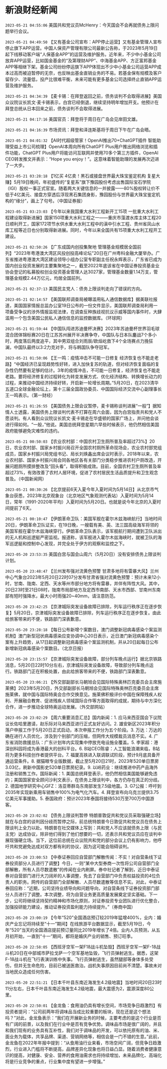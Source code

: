 # 新浪财经新闻
`2023-05-21 04:55:06` 美国共和党议员McHenry：今天国会不会再就债务上限问题举行会议。

`2023-05-21 04:49:50` 【又有基金公司宣布：APP停止运营】又有基金管理人宣布停止旗下APP运营。中国人保资产管理有限公司最新公告称，于2023年5月19日起下线移动客户端“人保基金APP”的运营及维护服务。近年来，不少中小基金公司放弃APP运营，比如国金基金的“及第理财APP”、中海基金APP、方正富邦基金APP等相继下架。基金公司纷纷停运旗下APP体现出不少中小基金公司运营APP成本过高而被迫暂停的无奈，也反映出基金直销业务的不易。若基金保有规模及客户留存少、流量低，投产比很难平衡，未来可能有更多基金公司选择终止直销APP运营及维护服务。

`2023-05-21 04:34:39` 【麦卡锡：在拜登返回之前，债务谈判不会取得进展】美国众议院议长凯文·麦卡锡表示，白宫已经倒退，继续坚持明年增加开支。他预计在拜登总统从日本回来之前，债务谈判不会取得进展。

`2023-05-21 04:17:16` 美国官员：拜登将于周日在广岛会见岸田文雄。

`2023-05-21 04:16:39` 市场资讯：拜登和泽连斯基将于周日下午在广岛会晤。

`2023-05-21 04:01:32` 【AI时代超级管家！OpenAI推出70+ChatGPT插件 智能助理受益上市公司梳理】OpenAI本周向所有ChatGPT Plus用户推出网络浏览和插件功能，ChatGPT Plus用户将能访问互联网并使用70多个第三方插件，OpenAI CEO转发推文并表示：“Hope you enjoy！”。这意味着智能助理的发展再次迈进了一大步。

`2023-05-21 03:28:18` 【1亿买 4亿卖！黑石或接盘世界最大珠宝鉴定机构 复星大赚】5月19日晚间，年初盛传的“复星系”旗下豫园股份考虑出售国际宝石学院（IGI）股权一事正式官宣。随着两大关键信息的一并披露——80%股权转让价不低于4亿美元、接盘方穿透后浮现黑石集团身影，豫园股份与世界最大珠宝鉴定机构的“缘分”，画上了句号。（中国证券报）

`2023-05-21 03:23:03` 【今年以来我国重大水利工程新开工15项 一批重大水利工程建设取得新进展】国家150项重大水利工程之一——重庆市藻渡水库主体工程20日顺利开工，国家172项节水供水重大水利工程中的滇中引水工程、贵州省凤山水库工程等近日也分别取得新进展。同时，今年以来全国共有15项重大水利工程开工建设。

`2023-05-21 02:50:26` 【广东成国内创投集聚地 管理基金规模居全国前列】“2023年粤港澳大湾区风投创投高峰论坛”20日在广州粤科金融大厦举办。广东省推进粤港澳大湾区建设领导小组办公室专职副主任祝永辉表示，广东省已成为国内创业投资发展的主要集聚地之一，截至2022年底该省在中国证券投资基金业协会登记的私募股权创业投资基金管理人达3027家，管理基金数量1.14万支，管理基金规模2.44万亿元，均居全国前列。

`2023-05-21 02:37:13` 美国民主党人：债务上限谈判走向了错误的方向。

`2023-05-21 02:14:57` 【美国联邦调查局被曝滥用私人通信数据库】据美联社报道，美国国家情报总监办公室19日公布的一份文件显示，美国联邦调查局利用一项备受争议的涉外情报监视法律，在调查反种族歧视抗议示威等国内事件时，大肆滥用一个包含美国公民私人通信信息的监控数据库。（环球网）

`2023-05-21 01:59:44` 【中国队闯进苏迪曼杯决赛】2023年苏迪曼杯世界羽毛球混合团体锦标赛20日在江苏苏州展开半决赛争夺，中国队与日本队鏖战7个多小时，两度落后两度追平，其中男双组合刘雨辰/欧烜屹救下4个全场赛点力挽狂澜，中国队最终以3:2力克对手，将与韩国队争夺冠军。

`2023-05-21 01:50:06` 【王一鸣：疫情冲击不可能一日修复 经济恢复也不能走老路】“中国经济已呈现趋势性好转，进入加快复苏的轨道，但对经济恢复面临的复杂性仍然要有足够的估计。3年的疫情冲击，不可能一日修复，经济恢复也不能走老路。要将经济修复的过程转化为转变发展方式、优化经济结构、转换增长动力的过程，来推动中国经济持续好转，开启新一轮增长周期。”5月20日，在2023清华五道口全球金融论坛上，第十三届全国政协委员、中国国际经济交流中心副理事长王一鸣表示。（第一财经）

`2023-05-21 01:26:55` 【美国债务上限会议暂停，麦卡锡称谈判进展“一般”】据知情人士透露，美国债务上限谈判代表不打算在周六会面，因为白宫指责共和党人不愿谈判。有人看到众议院议长凯文·麦卡锡走在华盛顿的国家广场上，并问他会谈进行得如何。“一般，”他说。美国总统拜登星期六早些时候表示，他仍然相信美国政府能够避免灾难性的违约。

`2023-05-21 00:50:03` 【农业农村部：中国农村卫生厕所普及率超过73%】20日，农业农村部、国家乡村振兴局召开全国农村厕所革命现场会，农业农村部党组成员，国家乡村振兴局党组书记、局长刘焕鑫出席会议时表示，2018年以来，农业农村部、国家乡村振兴局会同各地区各有关部门分类稳步推进农村户厕改造，开展问题厕所摸排整改及“回头看”，取得积极成效。目前，全国农村卫生厕所普及率超过73%，有效改善了农村人居环境，促进了农村居民生活品质提升和卫生观念普及。（中国新闻网）

`2023-05-21 00:30:26` 【北京提前6天入夏今年入夏时间为5月14日】从北京市气象台获悉，2023年北京观象台（北京地区气象观测代表站）入夏时间为5月14日，常年（1991-2020年平均）入夏时间为5月20日。也就是说今年北京的入夏时间提前了6天。

`2023-05-21 00:10:47` 【伊朗革命卫队：美国军舰在霍尔木兹海峡航行】当地时间20日，伊朗革命卫队证实，在19日晚，一艘载有美、英、法三国高级海军将领的美国军舰在霍尔木兹海峡穿行。伊朗革命卫队表示，该军舰航行期间遭到卫队派出的无人机和巡逻艇严密监视。报道称，该军舰进入霍尔木兹海峡时，就被卫队的海军巡逻艇和控制中心发现，并完全处于伊方的观察和监控之下。

`2023-05-20 23:53:35` 美国白宫与国会山周六（5月20日）没有安排债务上限谈判计划。

`2023-05-20 23:48:47` 【兰州发布强对流黄色预警 甘肃多地将有雷暴大风】兰州中心气象台2023年5月20日22时07分发布甘肃省强对流黄色预警：预计未来12小时，甘南、陇南、定西、天水等州市部分地方将有雷暴，并伴有阵性大风。其中，20日23时至21日08时，陇南市局部地方及定西市南部、天水市西部、甘南州东南部有短时强降水，最大小时雨强20~40mm，请注意防范。

`2023-05-20 23:42:25` 【京津城际突发设备故障已排除，列车运行秩序正在逐步恢复】5月20日，京津城际突发设备故障已排除，列车运行秩序正在逐步恢复。由此给旅客带来的不便，铁路部门深表歉意。

`2023-05-20 23:28:18` 【每日公布新增个案数目，澳门调整新冠病毒感染个案监测机制】澳门新型冠状病毒感染应变协调中心20日表示，近日澳门新冠病毒感染个案有上升趋势，从17日起调整新冠病毒感染个案监测机制，并从20日起每日公布新增新冠病毒感染个案数目。（北京日报）

`2023-05-20 23:15:57` 【京津城际突发设备故障，部分列车晚点运行】据北京铁路消息，5月20日22时10分左右，京津城际突发设备故障，导致部分列车晚点运行。铁路部门正在积极处置，由此给旅客带来的不便，铁路部门深表歉意。

`2023-05-20 23:06:21` 【外交部副部长马朝旭会见国际特殊奥林匹克委员会主席施莱佛】2023年5月20日，外交部副部长马朝旭会见国际特殊奥林匹克委员会主席施莱佛，就中国与国际特奥会合作交换意见。施莱佛积极评价中国在保障残疾人权利、开展融合教育、促进残疾人领域国际合作等方面取得的成就，期待与中方深化合作，进一步推动全球特奥运动发展。（外交部网站）

`2023-05-20 23:02:29` 【周六重要消息汇总】国内新闻：1. 应马来西亚国会下议院议长佐哈里邀请，赵乐际对马来西亚进行正式友好访问。2. 雄安新区2023年积分落户申报工作于5月20日正式启动，本次申报工作分为五个阶段。3. 万达：万达的确在进行人员优化，涉及到个别部门的压缩，但网传大规模裁员消息不实。4. 广东省消防救援总队：广东计划年内实现集中停放充电设施全覆盖。5. 李家超：港深创科园将成为香港最大的创科平台。6. B站CEO陈睿：人工智能浪潮来临，B站将为更多科技创作者提供平台。7. 福厦高铁进入联调联试阶段，预计9月底具备开通运营条件。8. 据猫眼专业版数据，截止至5月20日21时，2023年520单日票房3.03亿，刷新中国影史520单日票房纪录。9. 以岭药业：继续推进中药产品海外注册和销售工作。国际新闻：1. 美国总统拜登表示，他仍然相信美国能够避免违约；美国国家安全顾问沙利文表示，在债务上限谈判中，各方仍存在真正的分歧。2. 德国地学研究中心GFZ：洛亚蒂群岛东南部发生7.5级地震。3. G7公报：呼吁到2035年实现新乘用车销售中100%为电气化汽车。4. 拜登宣布向乌克兰提供3.75亿美元军事援助。5. 泰国政府：预计2023年泰国将接待530万至700万中国游客。

`2023-05-20 23:02:02` 【债务上限谈判暂停 特朗普敦促共和党议员采取强硬立场】就在与白宫的谈判因分歧而暂停之际，前总统特朗普今日敦促共和党议员在债务上限谈判上全力以赴。特朗普在社交媒体上写到：共和党人不应该就债务上限（与民主党）达成协议，除非他们得到了他们想要的一切，还表示共和党议员应在谈判中展现强硬立场。当下，这位前总统在众议院共和党的部分会议上仍有影响力，他呼吁共和党避免达成对双方都有利的协议，因为这可能会阻碍谈判。

`2023-05-20 23:00:53` 【中泰证券回应自营部门解散传闻：不实！对自营条线下证券投资部分人员进行了调整】今日，一则“某中大型券商一次性将公司自营部门全部解散，所有人员尽数遣散”的传闻在业内刷屏。券中社记者了解到，近日中泰证券对自营部门进行大刀阔斧的人事调整，免去了自营部门中负责权益投资的4位负责人的职务。网传的自营部门全部解散、人员尽数遣散等信息不实。对此，中泰证券回应称：“近期，公司坚持业绩导向和问题导向，对自营条线下证券投资部门部分人员进行了调整。本次调整，将为自营业务更高质量发展奠定坚实基础。下一步，公司将继续坚持契约精神和市场化原则，对证券投资专业团队进行优化整合，加强投研能力建设，推动证券投资盈利能力持续提升。”（券商中国）

`2023-05-20 23:00:19` 【今年“520”全国酒店预订较2019年猛增400%，业内：婚庆产业忘记将持续至“十一”期间】在线旅游平台数据显示，截至5月19日，今年“520”当天的全国酒店提前预订量同比2019年增长了4倍。业内人员预测，从五月初开始，一直到“十一”期间，都将是婚庆产业的销售、预订旺季。

`2023-05-20 22:58:05` 【西班牙空军一架F18战斗机坠毁】西班牙空军一架F-18战斗机20日在中部城市萨拉戈萨一个空军基地坠毁，飞行员弹射逃生。据悉，这架F-18战斗机在飞行表演训练中失事。飞行员弹射逃生，虽然腿部等身体多处受伤，但并无生命危险，目前已被送医救治。战机失事原因目前尚不清楚。事故未对当地民众造成任何伤害。

`2023-05-20 22:51:21`   【日本千叶县东南近海发生4.2级地震】当地时间20日23时11分左右，日本千叶县东南近海发生4.2级地震，最大震感为2，震源深度80公里。

`2023-05-20 22:50:01` 【金龙鱼：食用油仍具有增长空间，市场竞争日趋激烈】有投资者提问：“公司前两年将调味品当成比较重要的板块，现在还是这个想法吗？”对此，金龙鱼表示：“我们在开展新业务的时候，主要考虑的是这个行业是否有广阔的前景，以及我们在行业中是否有竞争优势。调味品市场是很广阔的，并且和我们现有的业务具有互补性，我们对于调味品的开发，可以依托原有的油、米、面业务为载体，共享品牌、渠道、营销网络等，相信会是一门不错的生意。”此前，金龙鱼在2022年年报中提到：“从食用油行业来看，市场空间广阔，但竞争日趋激烈，行业进入门槛将不断提高，品牌差异化现象也将日益凸显。随着消费者健康意识的提高，对健康、安全、营养的食用油需求也将持续增加，未来品牌化、高端化将是行业竞争的重点，行业集中度有望进一步增强。”

